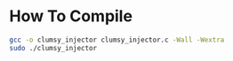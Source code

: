 # How To Compile
```bash
gcc -o clumsy_injector clumsy_injector.c -Wall -Wextra
sudo ./clumsy_injector
```
